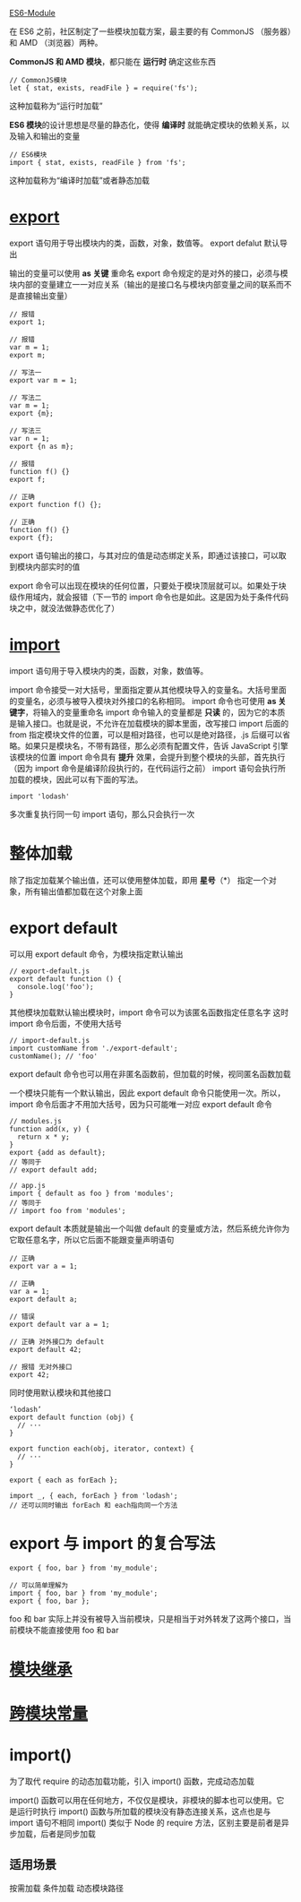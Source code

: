 [ES6-Module](http://es6.ruanyifeng.com/#docs/module)

在 ES6 之前，社区制定了一些模块加载方案，最主要的有 CommonJS （服务器）和 AMD （浏览器）两种。

**CommonJS 和 AMD 模块**，都只能在 **运行时** 确定这些东西
```
// CommonJS模块
let { stat, exists, readFile } = require('fs');
```
这种加载称为“运行时加载”

**ES6 模块**的设计思想是尽量的静态化，使得 **编译时**  就能确定模块的依赖关系，以及输入和输出的变量

```
// ES6模块
import { stat, exists, readFile } from 'fs';
```
这种加载称为“编译时加载”或者静态加载

# [export](https://developer.mozilla.org/zh-CN/docs/Web/JavaScript/Reference/Statements/export#%E9%BB%98%E8%AE%A4%E5%AF%BC%E5%87%BA) 

export 语句用于导出模块内的类，函数，对象，数值等。
export defalut 默认导出

输出的变量可以使用 **as 关键** 重命名
export 命令规定的是对外的接口，必须与模块内部的变量建立一一对应关系（输出的是接口名与模块内部变量之间的联系而不是直接输出变量）
```
// 报错
export 1;

// 报错
var m = 1;
export m;

// 写法一
export var m = 1;

// 写法二
var m = 1;
export {m};

// 写法三
var n = 1;
export {n as m};

// 报错
function f() {}
export f;

// 正确
export function f() {};

// 正确
function f() {}
export {f};
```
export 语句输出的接口，与其对应的值是动态绑定关系，即通过该接口，可以取到模块内部实时的值

export 命令可以出现在模块的任何位置，只要处于模块顶层就可以。如果处于块级作用域内，就会报错（下一节的 import 命令也是如此。这是因为处于条件代码块之中，就没法做静态优化了）

# [import](https://developer.mozilla.org/zh-CN/docs/Web/JavaScript/Reference/Statements/import)

import 语句用于导入模块内的类，函数，对象，数值等。

import 命令接受一对大括号，里面指定要从其他模块导入的变量名。大括号里面的变量名，必须与被导入模块对外接口的名称相同。
import 命令也可使用 **as 关键字**，将输入的变量重命名
import 命令输入的变量都是 **只读** 的，因为它的本质是输入接口。也就是说，不允许在加载模块的脚本里面，改写接口
import 后面的 from 指定模块文件的位置，可以是相对路径，也可以是绝对路径，.js 后缀可以省略。如果只是模块名，不带有路径，那么必须有配置文件，告诉 JavaScript 引擎该模块的位置
import 命令具有 **提升** 效果，会提升到整个模块的头部，首先执行（因为 import 命令是编译阶段执行的，在代码运行之前）
import 语句会执行所加载的模块，因此可以有下面的写法。
```
import 'lodash'
```
多次重复执行同一句 import 语句，那么只会执行一次

# 整体加载

除了指定加载某个输出值，还可以使用整体加载，即用 **星号**（*） 指定一个对象，所有输出值都加载在这个对象上面

# export default
可以用 export default 命令，为模块指定默认输出
```
// export-default.js
export default function () {
  console.log('foo');
}
```
其他模块加载默认输出模块时，import 命令可以为该匿名函数指定任意名字
这时 import 命令后面，不使用大括号
```
// import-default.js
import customName from './export-default';
customName(); // 'foo'
```
export default 命令也可以用在非匿名函数前，但加载的时候，视同匿名函数加载

一个模块只能有一个默认输出，因此 export default 命令只能使用一次。所以，import 命令后面才不用加大括号，因为只可能唯一对应 export default 命令
```
// modules.js
function add(x, y) {
  return x * y;
}
export {add as default};
// 等同于
// export default add;

// app.js
import { default as foo } from 'modules';
// 等同于
// import foo from 'modules';
```
export default 本质就是输出一个叫做 default 的变量或方法，然后系统允许你为它取任意名字，所以它后面不能跟变量声明语句
```
// 正确
export var a = 1;

// 正确
var a = 1;
export default a;

// 错误
export default var a = 1;

// 正确 对外接口为 default
export default 42; 

// 报错 无对外接口
export 42;
```

同时使用默认模块和其他接口
```
‘lodash’
export default function (obj) {
  // ···
}

export function each(obj, iterator, context) {
  // ···
}

export { each as forEach };
```
```
import _, { each, forEach } from 'lodash';
// 还可以同时输出 forEach 和 each指向同一个方法
```
   
# export 与 import 的复合写法
```
export { foo, bar } from 'my_module';

// 可以简单理解为
import { foo, bar } from 'my_module';
export { foo, bar };
```
foo 和 bar 实际上并没有被导入当前模块，只是相当于对外转发了这两个接口，当前模块不能直接使用 foo 和 bar

# [模块继承](http://es6.ruanyifeng.com/#docs/module#%E6%A8%A1%E5%9D%97%E7%9A%84%E7%BB%A7%E6%89%BF)

# [跨模块常量](http://es6.ruanyifeng.com/#docs/module#%E8%B7%A8%E6%A8%A1%E5%9D%97%E5%B8%B8%E9%87%8F)

# import()

为了取代 require 的动态加载功能，引入 import() 函数，完成动态加载

import() 函数可以用在任何地方，不仅仅是模块，非模块的脚本也可以使用。它是运行时执行
import() 函数与所加载的模块没有静态连接关系，这点也是与 import 语句不相同
import() 类似于 Node 的 require 方法，区别主要是前者是异步加载，后者是同步加载

## 适用场景

按需加载
条件加载
动态模块路径
